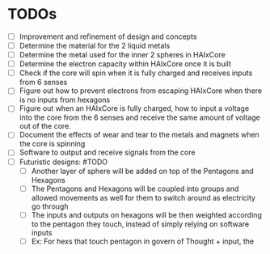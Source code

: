 # TODOs
- [ ] Improvement and refinement of design and concepts
- [ ] Determine the material for the 2 liquid metals
- [ ] Determine the metal used for the inner 2 spheres in HAIxCore
- [ ] Determine the electron capacity within HAIxCore once it is built
- [ ] Check if the core will spin when it is fully charged and receives inputs from 6 senses
- [ ] Figure out how to prevent electrons from escaping HAIxCore when there is no inputs from hexagons
- [ ] Figure out when an HAIxCore is fully charged, how to input a voltage into the core from the 6 senses and receive the same amount of voltage out of the core.
- [ ] Document the effects of wear and tear to the metals and magnets when the core is spinning
- [ ] Software to output and receive signals from the core
- [ ] Futuristic designs: #TODO 
	- [ ] Another layer of sphere will be added on top of the Pentagons and Hexagons 
	- [ ] The Pentagons and Hexagons will be coupled into groups and allowed movements as well for them to switch around as electricity go through
	- [ ] The inputs and outputs on hexagons will be then weighted according to the pentagon they touch, instead of simply relying on software inputs
	- [ ] Ex: For hexs that touch pentagon in govern of Thought + input, the 
